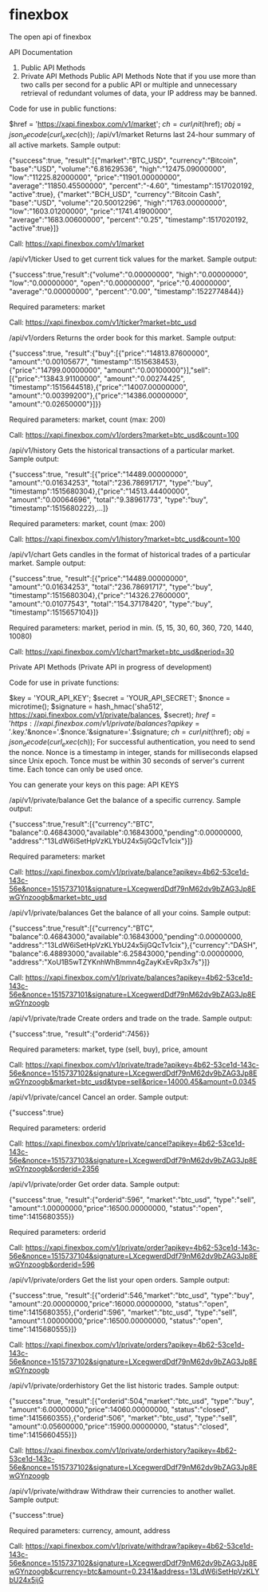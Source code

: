 # finexbox
The open api of finexbox

API Documentation
1) Public API Methods
2) Private API Methods
Public API Methods
Note that if you use more than two calls per second for a public API or multiple and unnecessary retrieval of redundant volumes of data, your IP address may be banned.

Code for use in public functions:

$href = 'https://xapi.finexbox.com/v1/market';
$ch = curl_init($href);
$obj = json_decode(curl_exec($ch));
/api/v1/market
Returns last 24-hour summary of all active markets. Sample output:

{"success":true, "result":[{"market":"BTC_USD", "currency":"Bitcoin", "base":"USD", "volume":"6.81629536", "high":"12475.09000000", "low":"11225.82000000", "price":"11901.00000000", "average":"11850.45500000", "percent":"-4.60", "timestamp":1517020192, "active":true}, {"market":"BCH_USD", "currency":"Bitcoin Cash", "base":"USD", "volume":"20.50012296", "high":"1763.00000000", "low":"1603.01200000", "price":"1741.41900000", "average":"1683.00600000", "percent":"0.25", "timestamp":1517020192, "active":true}]}

Call: https://xapi.finexbox.com/v1/market

/api/v1/ticker
Used to get current tick values for the market. Sample output:

{"success":true,"result":{"volume":"0.00000000", "high":"0.00000000", "low":"0.00000000", "open":"0.00000000", "price":"0.40000000", "average":"0.00000000", "percent":"0.00", "timestamp":1522774844}}

Required parameters: market

Call: https://xapi.finexbox.com/v1/ticker?market=btc_usd

/api/v1/orders
Returns the order book for this market. Sample output:

{"success":true, "result":{"buy":[{"price":"14813.87600000", "amount":"0.00105677", "timestamp":1515638453},{"price":"14799.00000000", "amount":"0.00100000"}],"sell":[{"price":"13843.91100000", "amount":"0.00274425", "timestamp":1515644518},{"price":"14007.00000000", "amount":"0.00399200"},{"price":"14386.00000000", "amount":"0.02650000"}]}}

Required parameters: market, count (max: 200)

Call: https://xapi.finexbox.com/v1/orders?market=btc_usd&count=100

/api/v1/history
Gets the historical transactions of a particular market. Sample output:

{"success":true, "result":[{"price":"14489.00000000", "amount":"0.01634253", "total":"236.78691717", "type":"buy", "timestamp":1515680304},{"price":"14513.44400000", "amount":"0.00064696", "total":"9.38961773", "type":"buy", "timestamp":1515680222},...]}

Required parameters: market, count (max: 200)

Call: https://xapi.finexbox.com/v1/history?market=btc_usd&count=100

/api/v1/chart
Gets candles in the format of historical trades of a particular market. Sample output:

{"success":true, "result":[{"price":"14489.00000000", "amount":"0.01634253", "total":"236.78691717", "type":"buy", "timestamp":1515680304},{"price":"14326.27600000", "amount":"0.01077543", "total":"154.37178420", "type":"buy", "timestamp":1515657104}]}

Required parameters: market, period in min. (5, 15, 30, 60, 360, 720, 1440, 10080)

Call: https://xapi.finexbox.com/v1/chart?market=btc_usd&period=30

Private API Methods
(Private API in progress of development)


Code for use in private functions:

$key = 'YOUR_API_KEY'; $secret = 'YOUR_API_SECRET';
$nonce = microtime();
$signature = hash_hmac('sha512', https://xapi.finexbox.com/v1/private/balances, $secret);
$href = 'https://xapi.finexbox.com/v1/private/balances?apikey='.$key.'&nonce='.$nonce.'&signature='.$signature;
$ch = curl_init($href);
$obj = json_decode(curl_exec($ch));
For successful authentication, you need to send the nonce. Nonce is a timestamp in integer, stands for milliseconds elapsed since Unix epoch. Tonce must be within 30 seconds of server's current time. Each tonce can only be used once.

You can generate your keys on this page: API KEYS

/api/v1/private/balance
Get the balance of a specific currency. Sample output:

{"success":true,"result":[{"currency":"BTC", "balance":0.46843000,"available":0.16843000,"pending":0.00000000, "address":"13LdW6iSetHpVzKLYbU24x5ijGQcTv1cix"}]}

Required parameters: market

Call: https://xapi.finexbox.com/v1/private/balance?apikey=4b62-53ce1d-143c-56e&nonce=1515737101&signature=LXcegwerdDdf79nM62dv9bZAG3Jp8EwGYnzoogb&market=btc_usd

/api/v1/private/balances
Get the balance of all your coins. Sample output:

{"success":true,"result":[{"currency":"BTC", "balance":0.46843000,"available":0.16843000,"pending":0.00000000, "address":"13LdW6iSetHpVzKLYbU24x5ijGQcTv1cix"},{"currency":"DASH", "balance":6.48893000,"available":6.25843000,"pending":0.00000000, "address":"XoU1B5wTZYKnhWhBmmn4gZayKxEvRp3x7s"}]}

Call: https://xapi.finexbox.com/v1/private/balances?apikey=4b62-53ce1d-143c-56e&nonce=1515737101&signature=LXcegwerdDdf79nM62dv9bZAG3Jp8EwGYnzoogb

/api/v1/private/trade
Create orders and trade on the trade. Sample output:

{"success":true, "result":{"orderid":7456}}

Required parameters: market, type (sell, buy), price, amount

Call: https://xapi.finexbox.com/v1/private/trade?apikey=4b62-53ce1d-143c-56e&nonce=1515737102&signature=LXcegwerdDdf79nM62dv9bZAG3Jp8EwGYnzoogb&market=btc_usd&type=sell&price=14000.45&amount=0.0345

/api/v1/private/cancel
Cancel an order. Sample output:

{"success":true}

Required parameters: orderid

Call: https://xapi.finexbox.com/v1/private/cancel?apikey=4b62-53ce1d-143c-56e&nonce=1515737103&signature=LXcegwerdDdf79nM62dv9bZAG3Jp8EwGYnzoogb&orderid=2356

/api/v1/private/order
Get order data. Sample output:

{"success":true, "result":{"orderid":596", "market":"btc_usd", "type":"sell", "amount":1.00000000,"price":16500.00000000, "status":"open", time":1415680355}}

Required parameters: orderid

Call: https://xapi.finexbox.com/v1/private/order?apikey=4b62-53ce1d-143c-56e&nonce=1515737104&signature=LXcegwerdDdf79nM62dv9bZAG3Jp8EwGYnzoogb&orderid=596

/api/v1/private/orders
Get the list your open orders. Sample output:

{"success":true, "result":[{"orderid":546,"market":"btc_usd", "type":"buy", "amount":20.00000000,"price":16000.00000000, "status":"open", time":1415680355},{"orderid":596", "market":"btc_usd", "type":"sell", "amount":1.00000000,"price":16500.00000000, "status":"open", time":1415680555}]}

Call: https://xapi.finexbox.com/v1/private/orders?apikey=4b62-53ce1d-143c-56e&nonce=1515737102&signature=LXcegwerdDdf79nM62dv9bZAG3Jp8EwGYnzoogb

/api/v1/private/orderhistory
Get the list historic trades. Sample output:

{"success":true, "result":[{"orderid":504,"market":"btc_usd", "type":"buy", "amount":6.00000000,"price":14060.00000000, "status":"closed", time":1415660355},{"orderid":506", "market":"btc_usd", "type":"sell", "amount":0.05600000,"price":15900.00000000, "status":"closed", time":1415660455}]}

Call: https://xapi.finexbox.com/v1/private/orderhistory?apikey=4b62-53ce1d-143c-56e&nonce=1515737102&signature=LXcegwerdDdf79nM62dv9bZAG3Jp8EwGYnzoogb

/api/v1/private/withdraw
Withdraw their currencies to another wallet. Sample output:

{"success":true}

Required parameters: currency, amount, address

Call: https://xapi.finexbox.com/v1/private/withdraw?apikey=4b62-53ce1d-143c-56e&nonce=1515737102&signature=LXcegwerdDdf79nM62dv9bZAG3Jp8EwGYnzoogb&currency=btc&amount=0.2341&address=13LdW6iSetHpVzKLYbU24x5ijG
